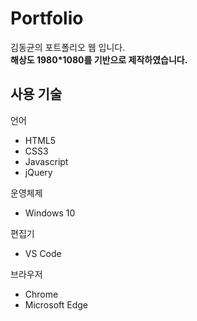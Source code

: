 # Portfolio

김동균의 포트폴리오 웹 입니다.  
**해상도 1980*1080를 기반으로 제작하였습니다.**

## 사용 기술

언어
* HTML5  
* CSS3  
* Javascript  
* jQuery  

운영체제
* Windows 10  

편집기  
* VS Code  

브라우저  
* Chrome
* Microsoft Edge